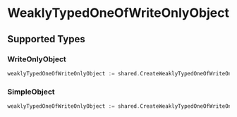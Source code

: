 # WeaklyTypedOneOfWriteOnlyObject


## Supported Types

### WriteOnlyObject

```go
weaklyTypedOneOfWriteOnlyObject := shared.CreateWeaklyTypedOneOfWriteOnlyObjectWriteOnlyObject(shared.WriteOnlyObject{/* values here */})
```

### SimpleObject

```go
weaklyTypedOneOfWriteOnlyObject := shared.CreateWeaklyTypedOneOfWriteOnlyObjectSimpleObject(shared.SimpleObject{/* values here */})
```

